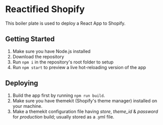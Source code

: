 # Reactified Shopify

This boiler plate is used to deploy a React App to Shopify.

## Getting Started

1. Make sure you have Node.js installed
2. Download the repository
3. Run `npm i` in the repository's root folder to setup
4. Run `npm start` to preview a live hot-reloading version of the app

## Deploying

1. Build the app first by running `npm run build`.
2. Make sure you have themekit (Shopify's theme manager) installed on your machine.
3. Make a themekit configuration file having *store*, *theme_id* & *password* for *production* build; usually stored as a .yml file.
